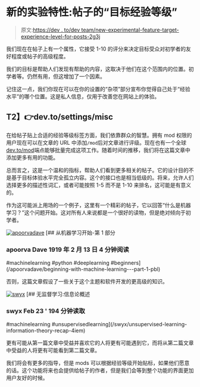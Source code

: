 # 新的实验特性:帖子的“目标经验等级”

> 原文:[https://dev . to/dev team/new-experimental-feature-target-experience-level-for-posts-2g3j](https://dev.to/devteam/new-experimental-feature-target-experience-level-for-posts-2g3j)

我们现在在帖子上有一个属性，它接受 1-10 的评分来决定目标受众对初学者的友好程度或帖子的高级程度。

我们的目标是帮助人们发现有帮助的内容，这取决于他们在这个范围内的位置。初学者等。仍然有用，但这增加了一个因素。

记住这一点，我们你现在可以在你的设置的“杂项”部分宣布你觉得自己处于“经验水平”的哪个位置。这是私人信息，仅用于改善您在网站上的体验。

## T2】👉dev.to/settings/misc

在给帖子贴上合适的经验等级标签方面，我们依靠群众的智慧。拥有 mod 权限的用户现在可以在文章的 URL 中添加`/mod`后对文章进行评级。现在也有一个全球[dev.to/mod](https://dev.to/mod)端点能够批量完成这项工作。随着时间的推移，我们将在这篇文章中添加更多有用的功能。

总而言之，这是一个温和的指标，帮助人们看到更多相关的帖子。它的设计目的不是基于目标体验水平完全孤立内容。这个的接口也是相当低级的。将来，允许人们选择更多的描述性词汇，或者可能按照 1-5 而不是 1-10 来排名，这可能是有意义的。

作为这可能派上用场的一个例子，这里有一个精彩的帖子，它以回答“什么是机器学习？”这个问题开始。这对所有人来说都是一个很好的读物，但是绝对倾向于初学者。

[![apoorvadave](../Images/69fbd57e3402c2edf2f801991ccded67.png)](/apoorvadave) [## 从机器学习开始-第 1 部分

### apoorva Dave 1919 年 2 月 13 日 4 分钟阅读

#machinelearning #python #deeplearning #beginners](/apoorvadave/beginning-with-machine-learning---part-1-pbl)

否则，这篇文章假设了一些关于这个主题和软件开发的更高级的知识。

[![swyx](../Images/d12fa7711c643b78888cfefb996e1a26.png)](/swyx) [## 无监督学习:信息论概述

### swyx Feb 23 ' 194 分钟读取

#machinelearning #unsupervisedlearning](/swyx/unsupervised-learning-information-theory-recap-4iem)

更有可能从第一篇文章中受益并喜欢它的人将更有可能遇到它，而将从第二篇文章中受益的人将更有可能看到第二篇文章。

我们将会有更多的指导，但是 mods 可以根据经验等级开始贴标，如果他们愿意的话。这个功能将来也会提供给帖子的作者，但是我们会等到整个功能的界面更加用户友好的时候。